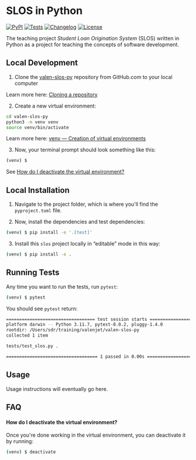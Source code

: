 # SLOS in Python

[![PyPI](https://img.shields.io/pypi/v/valen-slos-py.svg)](https://pypi.org/project/valen-slos-py/)
[![Tests](https://github.com/valenjet/valen-slos-py/actions/workflows/test.yml/badge.svg)](https://github.com/valenjet/valen-slos-py/actions/workflows/test.yml)
[![Changelog](https://img.shields.io/github/v/release/valenjet/valen-slos-py?include_prereleases&label=changelog)](https://github.com/valenjet/valen-slos-py/releases)
[![License](https://img.shields.io/badge/license-MIT-blue.svg)](https://github.com/valenjet/valen-slos-py/blob/main/LICENSE)

The teaching project _Student Loan Origination System_ (SLOS) written in Python as a project for teaching the concepts of software development.

## Local Development

1. Clone the [valen-slos-py](https://github.com/valenjet/valen-slos-py) repository from GitHub.com to your local computer

Learn more here: [Cloning a repository](https://docs.github.com/en/repositories/creating-and-managing-repositories/cloning-a-repository)

2. Create a new virtual environment:
```bash
cd valen-slos-py
python3 -m venv venv
source venv/bin/activate
```
Learn more here: [venv — Creation of virtual environments](https://docs.python.org/3/library/venv.html)

3. Now, your terminal prompt should look something like this:
```bash
(venv) $ 
```

See [How do I deactivate the virtual environment?](README.md#how-do-i-deactivate-the-virtual-environment)

## Local Installation

1. Navigate to the project folder, which is where you'll find the `pyproject.toml` file.

2. Now, install the dependencies and test dependencies:
```bash
(venv) $ pip install -e '.[test]'
```

3. Install this `slos` project locally in “editable” mode in this way:
```bash
(venv) $ pip install -e .
```

## Running Tests

Any time you want to run the tests, run `pytest`:
```bash
(venv) $ pytest
```

You should see `pytest` return:
```bash
================================== test session starts ===================================
platform darwin -- Python 3.11.7, pytest-8.0.2, pluggy-1.4.0
rootdir: /Users/sdr/training/valenjet/valen-slos-py
collected 1 item                                                                         

tests/test_slos.py .                                                               [100%]

=================================== 1 passed in 0.00s ====================================
```


## Usage

Usage instructions will eventually go here.


## FAQ

#### How do I deactivate the virtual environment?

Once you're done working in the virtual environment, you can deactivate it by running:

```bash
(venv) $ deactivate
```
